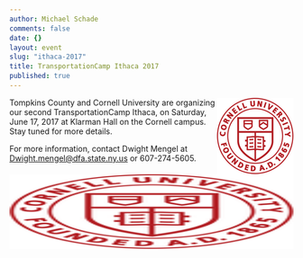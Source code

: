 ```yaml
---
author: Michael Schade
comments: false
date: {}
layout: event
slug: "ithaca-2017"
title: TransportationCamp Ithaca 2017
published: true
---
```

<img src="cornell.png" style="float:right;width:136px;height:136px;">Tompkins County and Cornell University are organizing our second TransportationCamp Ithaca, on Saturday, June 17, 2017 at Klarman Hall on the Cornell campus.  Stay tuned for more details.

For more information, contact Dwight Mengel at Dwight.mengel@dfa.state.ny.us or 607-274-5605.

<img src="cornell.png" style="textAlign:center;width:557px;height:133px;">
